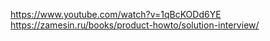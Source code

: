 https://www.youtube.com/watch?v=1qBcKODd6YE
https://zamesin.ru/books/product-howto/solution-interview/
